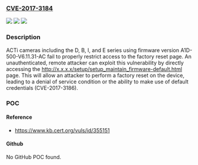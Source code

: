### [CVE-2017-3184](https://cve.mitre.org/cgi-bin/cvename.cgi?name=CVE-2017-3184)
![](https://img.shields.io/static/v1?label=Product&message=ACTi%20D%2C%20B%2C%20I%2C%20and%20E%20series%20cameras&color=blue)
![](https://img.shields.io/static/v1?label=Version&message=n%2Fa&color=blue)
![](https://img.shields.io/static/v1?label=Vulnerability&message=CWE-306%3A%20Missing%20Authentication%20for%20Critical%20Function&color=brighgreen)

### Description

ACTi cameras including the D, B, I, and E series using firmware version A1D-500-V6.11.31-AC fail to properly restrict access to the factory reset page. An unauthenticated, remote attacker can exploit this vulnerability by directly accessing the http://x.x.x.x/setup/setup_maintain_firmware-default.html page. This will allow an attacker to perform a factory reset on the device, leading to a denial of service condition or the ability to make use of default credentials (CVE-2017-3186).

### POC

#### Reference
- https://www.kb.cert.org/vuls/id/355151

#### Github
No GitHub POC found.

